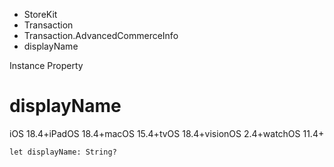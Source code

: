 

- StoreKit
- Transaction
- Transaction.AdvancedCommerceInfo
-  displayName 

Instance Property

# displayName

iOS 18.4+iPadOS 18.4+macOS 15.4+tvOS 18.4+visionOS 2.4+watchOS 11.4+

``` source
let displayName: String?
```

